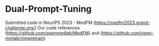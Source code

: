 # Dual-Prompt-Tuning
Submitted code in NeurIPS 2023 - MedFM (https://medfm2023.grand-challenge.org/)
Our code references (https://github.com/openmedlab/MedFM) and (https://github.com/open-mmlab/mmpretrain)
